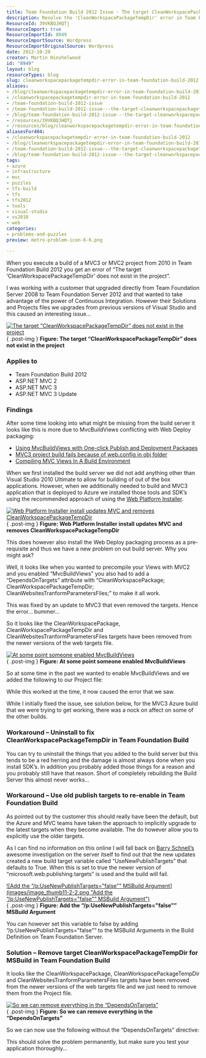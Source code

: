 ```yaml
---
title: Team Foundation Build 2012 Issue - The target CleanWorkspacePackageTempDir does not exist
description: Resolve the 'CleanWorkspacePackageTempDir' error in Team Foundation Build 2012 for MVC projects. Discover solutions and workarounds to streamline your builds!
ResourceId: 39VKBQJHQTj
ResourceImport: true
ResourceImportId: 8949
ResourceImportSource: Wordpress
ResourceImportOriginalSource: Wordpress
date: 2012-10-20
creator: Martin Hinshelwood
id: "8949"
layout: blog
resourceTypes: blog
slug: cleanworkspacepackagetempdir-error-in-team-foundation-build-2012
aliases:
- /blog/cleanworkspacepackagetempdir-error-in-team-foundation-build-2012
- /cleanworkspacepackagetempdir-error-in-team-foundation-build-2012
- /team-foundation-build-2012-issue
- /team-foundation-build-2012-issue---the-target-cleanworkspacepackagetempdir-does-not-exist
- /blog/team-foundation-build-2012-issue---the-target-cleanworkspacepackagetempdir-does-not-exist
- /resources/39VKBQJHQTj
- /resources/blog/cleanworkspacepackagetempdir-error-in-team-foundation-build-2012
aliasesFor404:
- /cleanworkspacepackagetempdir-error-in-team-foundation-build-2012
- /blog/cleanworkspacepackagetempdir-error-in-team-foundation-build-2012
- /team-foundation-build-2012-issue---the-target-cleanworkspacepackagetempdir-does-not-exist
- /blog/team-foundation-build-2012-issue---the-target-cleanworkspacepackagetempdir-does-not-exist
tags:
- azure
- infrastructure
- mvc
- puzzles
- tfs-build
- tfs
- tfs2012
- tools
- visual-studio
- vs2010
- web
categories:
- problems-and-puzzles
preview: metro-problem-icon-6-6.png

---
```

When you execute a build of a MVC3 or MVC2 project from 2010 in Team Foundation Build 2012 you get an error of “The target ‘CleanWorkspacePackageTempDir’ does not exist in the project”.

I was working with a customer that upgraded directly from Team Foundation Server 2008 to Team Foundation Server 2012 and that wanted to take advantage of the power of Continuous Integration. However their Solutions and Projects files we upgrades from previous versions of Visual Studio and this caused an interesting issue…

[![The target “CleanWorkspacePackageTempDir” does not exist in the project](images/image_thumb9-5-5.png "The target “CleanWorkspacePackageTempDir” does not exist in the project")](http://blog.hinshelwood.com/files/2012/10/image35.png)  
{ .post-img }
**Figure: The target “CleanWorkspacePackageTempDir” does not exist in the project**

### Applies to

- Team Foundation Build 2012
- ASP.NET MVC 2
- ASP.NET MVC 3
- ASP.NET MVC 3 Update

### Findings

After some time looking into what might be missing from the build server it looks like this is more due to MvcBuildViews conflicting with Web Deploy packaging:

- [Using MvcBuildViews with One-click Publish and Deployment Packages](http://21below.blogspot.com/2011/03/using-mvcbuildviews-with-one-click.html)
- [MVC3 project build fails because of web.config in obj folder](http://stackoverflow.com/questions/7388359/mvc3-project-build-fails-because-of-web-config-in-obj-folder)
- [Compiling MVC Views In A Build Environment](http://haacked.com/archive/2011/05/09/compiling-mvc-views-in-a-build-environment.aspx)

When we first installed the build server we did not add anything other than Visual Studio 2010 Ultimate to allow for building of out of the box applications. However, when we additionally needed to build and MVC3 application that is deployed to Azure we installed those tools and SDK’s using the recommended approach of using the [Web Platform Installer](http://www.microsoft.com/web/downloads/platform.aspx).

[![Web Platform Installer install updates MVC and removes CleanWorkspacePackageTempDir](images/image_thumb10-1-1.png "Web Platform Installer install updates MVC and removes CleanWorkspacePackageTempDir")](http://blog.hinshelwood.com/files/2012/10/image36.png)  
{ .post-img }
**Figure: Web Platform Installer install updates MVC and removes CleanWorkspacePackageTempDir**

This does however also install the Web Deploy packaging process as a pre-requisite and thus we have a new problem on out build server. Why you might ask?

Well, it looks like when you wanted to precompile your Views with MVC2 and you enabled “MvcBuildViews” you also had to add a “DependsOnTargets” attribute with “CleanWorkspacePackage; CleanWorkspacePackageTempDir; CleanWebsitesTranformParametersFiles;” to make it all work.

This was fixed by an update to MVC3 that even removed the targets. Hence the error… bummer…

So it looks like the CleanWorkspacePackage, CleanWorkspacePackageTempDir and CleanWebsitesTranformParametersFiles targets have been removed from the newer versions of the web targets file.

[![At some point someone enabled MvcBuildViews](images/image_thumb15-4-4.png "At some point someone enabled MvcBuildViews")](http://blog.hinshelwood.com/files/2012/10/image41.png)  
{ .post-img }
**Figure: At some point someone enabled MvcBuildViews**

So at some time in the past we wanted to enable MvcBuildViews and we added the following to our Project file:

While this worked at the time, it now caused the error that we saw.

While I initially fixed the issue, see solution below, for the MVC3 Azure build that we were trying to get working, there was a nock on affect on some of the other builds.

### Workaround – Uninstall to fix CleanWorkspacePackageTempDir in Team Foundation Build

You can try to uninstall the things that you added to the build server but this tends to be a red herring and the damage is almost always done when you install SDK’s. In addition you probably added those things for a reason and you probably still have that reason. Short of completely rebuilding the Build Server this almost never works…

### Workaround – Use old publish targets to re-enable in Team Foundation Build

As pointed out by the customer this should really have been the default, but the Azure and MVC teams have taken the approach to implicitly upgrade to the latest targets when they become available. The do however allow you to explicitly use the older targets.

As I can find no information on this online I will fall back on [Barry Schnell’s](http://www.linkedin.com/in/barryschnell) awesome investigation on the server itself to find out that the new updates created a new build target variable called “UseNewPublishTargets” that defaults to True. When this is set to true the newer version of “microsoft.web.publishing.targets” is used and the build will fail.

[![Add the “/p:UseNewPublishTargets="false"” MSBuild Argument](images/image_thumb11-2-2.png "Add the “/p:UseNewPublishTargets="false"” MSBuild Argument")](http://blog.hinshelwood.com/files/2012/10/image37.png)  
{ .post-img }
**Figure: Add the “/p:UseNewPublishTargets="false"” MSBuild Argument**

You can however set this variable to false by adding “/p:UseNewPublishTargets="false"” to the MSBuild Arguments in the Build Definition on Team Foundation Server.

### Solution – Remove target CleanWorkspacePackageTempDir for MSBuild in Team Foundation Build

It looks like the CleanWorkspacePackage, CleanWorkspacePackageTempDir and CleanWebsitesTranformParametersFiles targets have been removed from the newer versions of the web targets file and we just need to remove them from the Project file.

[![So we can remove everything in the “DependsOnTargets”](images/image_thumb14-3-3.png "So we can remove everything in the “DependsOnTargets”")](http://blog.hinshelwood.com/files/2012/10/image40.png)  
{ .post-img }
**Figure: So we can remove everything in the “DependsOnTargets”**

So we can now use the following without the “DependsOnTargets” directive:

This should solve the problem permanently, but make sure you test your application thoroughly…
